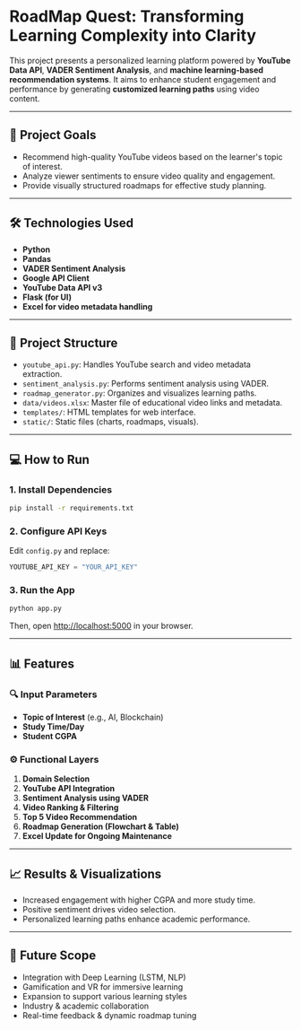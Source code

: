 
# RoadMap Quest: Transforming Learning Complexity into Clarity

This project presents a personalized learning platform powered by **YouTube Data API**, **VADER Sentiment Analysis**, and **machine learning-based recommendation systems**. It aims to enhance student engagement and performance by generating **customized learning paths** using video content.

---

## 🎯 Project Goals

- Recommend high-quality YouTube videos based on the learner's topic of interest.
- Analyze viewer sentiments to ensure video quality and engagement.
- Provide visually structured roadmaps for effective study planning.

---

## 🛠️ Technologies Used

- **Python**
- **Pandas**
- **VADER Sentiment Analysis**
- **Google API Client**
- **YouTube Data API v3**
- **Flask (for UI)**
- **Excel for video metadata handling**

---

## 🧱 Project Structure

- `youtube_api.py`: Handles YouTube search and video metadata extraction.
- `sentiment_analysis.py`: Performs sentiment analysis using VADER.
- `roadmap_generator.py`: Organizes and visualizes learning paths.
- `data/videos.xlsx`: Master file of educational video links and metadata.
- `templates/`: HTML templates for web interface.
- `static/`: Static files (charts, roadmaps, visuals).

---

## 💻 How to Run

### 1. Install Dependencies

```bash
pip install -r requirements.txt
```

### 2. Configure API Keys

Edit `config.py` and replace:

```python
YOUTUBE_API_KEY = "YOUR_API_KEY"
```

### 3. Run the App

```bash
python app.py
```

Then, open [http://localhost:5000](http://localhost:5000) in your browser.

---

## 📊 Features

### 🔍 Input Parameters

- **Topic of Interest** (e.g., AI, Blockchain)
- **Study Time/Day**
- **Student CGPA**

### ⚙️ Functional Layers

1. **Domain Selection**  
2. **YouTube API Integration**  
3. **Sentiment Analysis using VADER**  
4. **Video Ranking & Filtering**  
5. **Top 5 Video Recommendation**  
6. **Roadmap Generation (Flowchart & Table)**  
7. **Excel Update for Ongoing Maintenance**  

---

## 📈 Results & Visualizations

- Increased engagement with higher CGPA and more study time.
- Positive sentiment drives video selection.
- Personalized learning paths enhance academic performance.

---

## 🌱 Future Scope

- Integration with Deep Learning (LSTM, NLP)
- Gamification and VR for immersive learning
- Expansion to support various learning styles
- Industry & academic collaboration
- Real-time feedback & dynamic roadmap tuning

